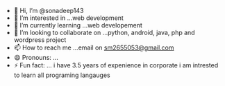 - 👋 Hi, I’m @sonadeep143
- 👀 I’m interested in ...web development
- 🌱 I’m currently learning ...web developement 
- 💞️ I’m looking to collaborate on ...python, android, java, php and wordpress project
- 📫 How to reach me ...email on sm2655053@gmail.com
- 😄 Pronouns: ...
- ⚡ Fun fact: ... i have 3.5 years of expenience in corporate i am intrested to learn all programing langauges 

<!---
sonadeep143/sonadeep143 is a ✨ special ✨ repository because its `README.md` (this file) appears on your GitHub profile.
You can click the Preview link to take a look at your changes.
--->
